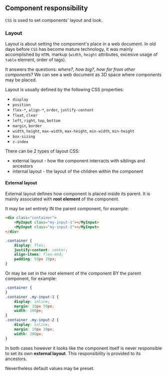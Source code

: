 ## Component responsibility

`CSS` is used to set components' layout and look.

### Layout

Layout is about setting the compoment's place in a web document. In old days before `CSS` has become mature technology, it was mainly accomplished by `HTML` markup (`width`, `height` attributes, excesive usage of `table` element, order of tags).

It answers the questions: *where?*, *how big?*, *how far from other components?*
We can see a web document as 3D space where components may be placed.

Layout is usually defined by the following CSS properties:
- `display`
- `position`
- `flex-*`, `align-*`, `order`, `justify-content`
- `float`, `clear`
- `left`, `right`, `top`, `bottom`
- `margin`, `border`
- `width`, `height`, `max-width`, `max-height`, `min-width`, `min-height`
- `box-sizing`
- `z-index`

There can be 2 types of layout CSS:
- external layout - how the component interracts with siblings and ancestors
- internal layout - the layout of the children within the component

#### External layout

External layout defines how component is placed inside its parent. It is mainly associated with **root element** of the component.

It may be set entirely IN the parent component, for example:

```html
<div class="container">
    <MyInput class="my-input-1"></MyInput>
    <MyInput class="my-input-2"></MyInput>
</div>
```

```css
.container {
    display: flex;
    justify-content: center;
    align-items: flex-end;
    padding: 50px 20px;
}
```

Or may be set in the root element of the component BY the parent component, for example:

```css
.container {
}
.container .my-input-1 {
    display: inline;
    margin: 10px 50px;
    width: 100px;
}
.container .my-input-2 {
    display: inline;
    margin: 10px 30px;
    width: 200px;
}
```

In both cases however it looks like the component itself is never responsible to set its own **external layout**. This responsibility is provided to its ancestors.

Nevertheless default values may be preset.
